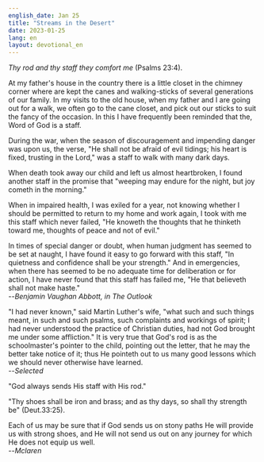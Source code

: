 ```yaml
---
english_date: Jan 25
title: "Streams in the Desert"
date: 2023-01-25
lang: en
layout: devotional_en
---
```





<p><em>Thy rod and thy staff they comfort me</em> (Psalms 23:4).

</p>

<p>At my father's house in the country there is a little closet in the chimney corner where are kept the canes and walking-sticks of several generations of our family. In my visits to the old house, when my father and I are going out for a walk, we often go to the cane closet, and pick out our sticks to suit the fancy of the occasion. In this I have frequently been reminded that the, Word of God is a staff.

</p>

<p>During the war, when the season of discouragement and impending danger was upon us, the verse, "He shall not be afraid of evil tidings; his heart is fixed, trusting in the Lord," was a staff to walk with many dark days.

</p>

<p>When death took away our child and left us almost heartbroken, I found another staff in the promise that "weeping may endure for the night, but joy cometh in the morning."

</p>

<p>When in impaired health, I was exiled for a year, not knowing whether I should be permitted to return to my home and work again, I took with me this staff which never failed, "He knoweth the thoughts that he thinketh toward me, thoughts of peace and not of evil."

</p>

<p>In times of special danger or doubt, when human judgment has seemed to be set at naught, I have found it easy to go forward with this staff, "In quietness and confidence shall be your strength." And in emergencies, when there has seemed to be no adequate time for deliberation or for action, I have never found that this staff has failed me, "He that believeth shall not make haste."<br/> --<em>Benjamin Vaughan Abbott, in The Outlook</em>

</p>

<p>"I had never known," said Martin Luther's wife, "what such and such things meant, in such and such psalms, such complaints and workings of spirit; I had never understood the practice of Christian duties, had not God brought me under some affliction." It is very true that God's rod is as the schoolmaster's pointer to the child, pointing out the letter, that he may the better take notice of it; thus He pointeth out to us many good lessons which we should never otherwise have learned.<br/> --<em>Selected</em>

</p>

<p>"God always sends His staff with His rod."

</p>

<p>"Thy shoes shall be iron and brass; and as thy days, so shall thy strength be" (Deut.33:25).

</p>

<p>Each of us may be sure that if God sends us on stony paths He will provide us with strong shoes, and He will not send us out on any journey for which He does not equip us well.<br/> --<em>Mclaren</em>

</p>

<p></p>